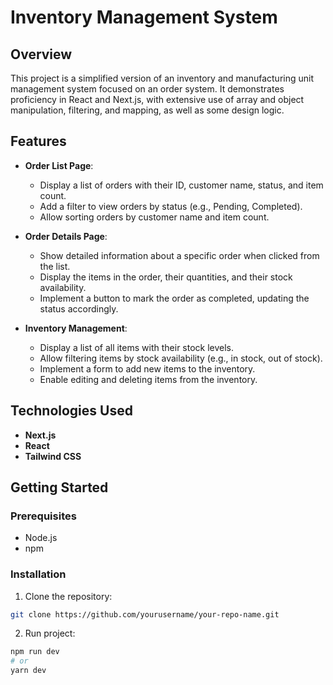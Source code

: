 # Inventory Management System

## Overview

This project is a simplified version of an inventory and manufacturing unit management system focused on an order system. It demonstrates proficiency in React and Next.js, with extensive use of array and object manipulation, filtering, and mapping, as well as some design logic.

## Features

- **Order List Page**: 
  - Display a list of orders with their ID, customer name, status, and item count.
  - Add a filter to view orders by status (e.g., Pending, Completed).
  - Allow sorting orders by customer name and item count.

- **Order Details Page**: 
  - Show detailed information about a specific order when clicked from the list.
  - Display the items in the order, their quantities, and their stock availability.
  - Implement a button to mark the order as completed, updating the status accordingly.

- **Inventory Management**: 
  - Display a list of all items with their stock levels.
  - Allow filtering items by stock availability (e.g., in stock, out of stock).
  - Implement a form to add new items to the inventory.
  - Enable editing and deleting items from the inventory.

## Technologies Used

- **Next.js**
- **React**
- **Tailwind CSS**

## Getting Started

### Prerequisites

- Node.js 
- npm  

### Installation

1. Clone the repository:

```bash
git clone https://github.com/yourusername/your-repo-name.git


```
 

 2. Run project:

```bash
npm run dev
# or
yarn dev
```
 
 
 